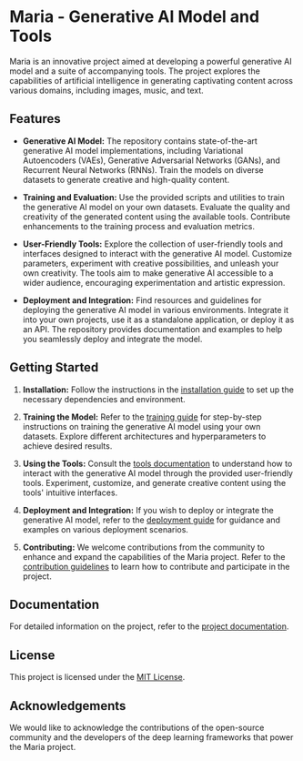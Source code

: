 # Maria - Generative AI Model and Tools

Maria is an innovative project aimed at developing a powerful generative AI model and a suite of accompanying tools. The project explores the capabilities of artificial intelligence in generating captivating content across various domains, including images, music, and text.

## Features

- **Generative AI Model:** The repository contains state-of-the-art generative AI model implementations, including Variational Autoencoders (VAEs), Generative Adversarial Networks (GANs), and Recurrent Neural Networks (RNNs). Train the models on diverse datasets to generate creative and high-quality content.

- **Training and Evaluation:** Use the provided scripts and utilities to train the generative AI model on your own datasets. Evaluate the quality and creativity of the generated content using the available tools. Contribute enhancements to the training process and evaluation metrics.

- **User-Friendly Tools:** Explore the collection of user-friendly tools and interfaces designed to interact with the generative AI model. Customize parameters, experiment with creative possibilities, and unleash your own creativity. The tools aim to make generative AI accessible to a wider audience, encouraging experimentation and artistic expression.

- **Deployment and Integration:** Find resources and guidelines for deploying the generative AI model in various environments. Integrate it into your own projects, use it as a standalone application, or deploy it as an API. The repository provides documentation and examples to help you seamlessly deploy and integrate the model.

## Getting Started

1. **Installation:** Follow the instructions in the [installation guide](docs/installation.md) to set up the necessary dependencies and environment.

2. **Training the Model:** Refer to the [training guide](docs/training.md) for step-by-step instructions on training the generative AI model using your own datasets. Explore different architectures and hyperparameters to achieve desired results.

3. **Using the Tools:** Consult the [tools documentation](docs/tools.md) to understand how to interact with the generative AI model through the provided user-friendly tools. Experiment, customize, and generate creative content using the tools' intuitive interfaces.

4. **Deployment and Integration:** If you wish to deploy or integrate the generative AI model, refer to the [deployment guide](docs/deployment.md) for guidance and examples on various deployment scenarios.

5. **Contributing:** We welcome contributions from the community to enhance and expand the capabilities of the Maria project. Refer to the [contribution guidelines](CONTRIBUTING.md) to learn how to contribute and participate in the project.

## Documentation

For detailed information on the project, refer to the [project documentation](docs/).

## License

This project is licensed under the [MIT License](LICENSE).

## Acknowledgements

We would like to acknowledge the contributions of the open-source community and the developers of the deep learning frameworks that power the Maria project.

